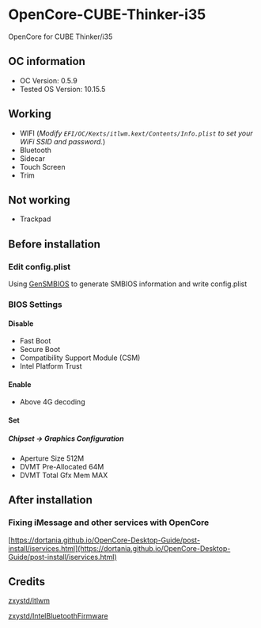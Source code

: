 # OpenCore-CUBE-Thinker-i35
OpenCore for CUBE Thinker/i35

## OC information
* OC Version: 0.5.9
* Tested OS Version: 10.15.5

## Working
* WIFI (*Modify `EFI/OC/Kexts/itlwm.kext/Contents/Info.plist` to set your WiFi SSID and password.*)
* Bluetooth
* Sidecar
* Touch Screen
* Trim

## Not working
* Trackpad

## Before installation
### Edit config.plist
Using [GenSMBIOS](https://github.com/corpnewt/GenSMBIOS) to generate SMBIOS information and write config.plist

### BIOS Settings
#### Disable

* Fast Boot
* Secure Boot
* Compatibility Support Module (CSM)
* Intel Platform Trust

#### Enable
* Above 4G decoding

#### Set
##### Chipset -> Graphics Configuration
* Aperture Size 512M
* DVMT Pre-Allocated 64M
* DVMT Total Gfx Mem MAX

## After installation
### Fixing iMessage and other services with OpenCore
[https://dortania.github.io/OpenCore-Desktop-Guide/post-install/iservices.html](https://dortania.github.io/OpenCore-Desktop-Guide/post-install/iservices.html)

## Credits
[zxystd/itlwm](https://github.com/zxystd/itlwm)

[zxystd/IntelBluetoothFirmware](https://github.com/zxystd/IntelBluetoothFirmware)